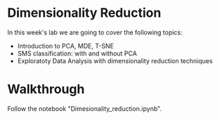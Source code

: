 
# Dimensionality Reduction

In this week's lab we are going to cover the following topics:
- Introduction to PCA, MDE, T-SNE
- SMS classification: with and without PCA
- Exploratoty Data Analysis with dimensionality reduction techniques

# Walkthrough

Follow the notebook "Dimesionality_reduction.ipynb".